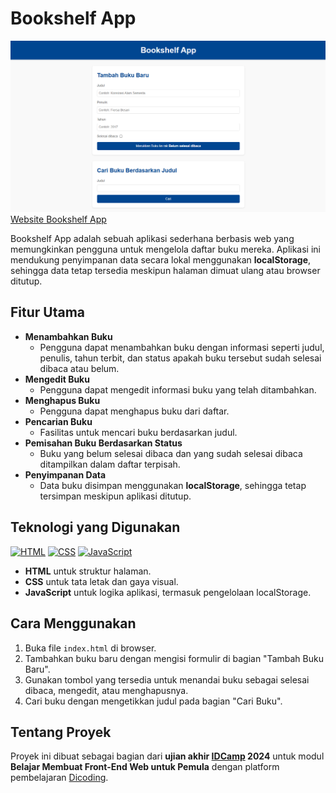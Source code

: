 # Bookshelf App

[![Preview](/img/preview.png)](https://atadewa.github.io/bookshelf-app/)
[Website Bookshelf App](https://atadewa.github.io/bookshelf-app/)

Bookshelf App adalah sebuah aplikasi sederhana berbasis web yang memungkinkan pengguna untuk mengelola daftar buku mereka. Aplikasi ini mendukung penyimpanan data secara lokal menggunakan **localStorage**, sehingga data tetap tersedia meskipun halaman dimuat ulang atau browser ditutup.

## Fitur Utama

- **Menambahkan Buku**
  - Pengguna dapat menambahkan buku dengan informasi seperti judul, penulis, tahun terbit, dan status apakah buku tersebut sudah selesai dibaca atau belum.
- **Mengedit Buku**
  - Pengguna dapat mengedit informasi buku yang telah ditambahkan.
- **Menghapus Buku**
  - Pengguna dapat menghapus buku dari daftar.
- **Pencarian Buku**
  - Fasilitas untuk mencari buku berdasarkan judul.
- **Pemisahan Buku Berdasarkan Status**
  - Buku yang belum selesai dibaca dan yang sudah selesai dibaca ditampilkan dalam daftar terpisah.
- **Penyimpanan Data**
  - Data buku disimpan menggunakan **localStorage**, sehingga tetap tersimpan meskipun aplikasi ditutup.

## Teknologi yang Digunakan

[![HTML](https://skillicons.dev/icons?i=html)](https://developer.mozilla.org/en-US/docs/Web/HTML)
[![CSS](https://skillicons.dev/icons?i=css)](https://developer.mozilla.org/en-US/docs/Web/CSS)
[![JavaScript](https://skillicons.dev/icons?i=javascript)](https://developer.mozilla.org/en-US/docs/Web/JavaScript)

- **HTML** untuk struktur halaman.
- **CSS** untuk tata letak dan gaya visual.
- **JavaScript** untuk logika aplikasi, termasuk pengelolaan localStorage.

## Cara Menggunakan

1. Buka file `index.html` di browser.
2. Tambahkan buku baru dengan mengisi formulir di bagian "Tambah Buku Baru".
3. Gunakan tombol yang tersedia untuk menandai buku sebagai selesai dibaca, mengedit, atau menghapusnya.
4. Cari buku dengan mengetikkan judul pada bagian "Cari Buku".

## Tentang Proyek

Proyek ini dibuat sebagai bagian dari **ujian akhir [IDCamp](https://idcamp.ioh.co.id/) 2024** untuk modul **Belajar Membuat Front-End Web untuk Pemula** dengan platform pembelajaran [Dicoding](https://www.dicoding.com/).

